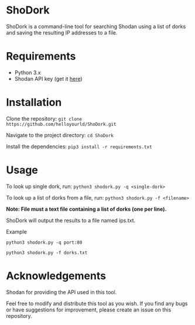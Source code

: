 # ShoDork
ShoDork is a command-line tool for searching Shodan using a list of dorks and saving the resulting IP addresses to a file.

# Requirements

- Python 3.x
- Shodan API key (get it [here](https://account.shodan.io/register))

# Installation

Clone the repository: `git clone https://github.com/helloyourld/ShoDork.git`

Navigate to the project directory: `cd ShoDork`

Install the dependencies: `pip3 install -r requirements.txt`

# Usage

To look up single dork, run: `python3 shodork.py -q <single-dork>`

To look up a list of dorks from a file, run: `python3 shodork.py -f <filename>`

**Note: File must a text file containing a list of dorks (one per line).**

ShoDork will output the results to a file named ips.txt.

Example

`python3 shodork.py -q port:80`

`python3 shodork.py -f dorks.txt`

# Acknowledgements

Shodan for providing the API used in this tool.

Feel free to modify and distribute this tool as you wish. If you find any bugs or have suggestions for improvement, please create an issue on this repository.
